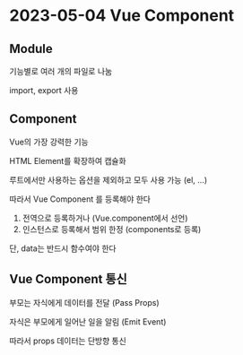 # 2023-05-04 Vue Component

## Module

기능별로 여러 개의 파일로 나눔

import, export 사용

## Component

Vue의 가장 강력한 기능

HTML Element를 확장하여 캡슐화

루트에서만 사용하는 옵션을 제외하고 모두 사용 가능 (el, …)

따라서 Vue Component 를 등록해야 한다

1. 전역으로 등록하거나 (Vue.component에서 선언)
2. 인스턴스로 등록해서 범위 한정 (components로 등록)

단, data는 반드시 함수여야 한다

## Vue Component 통신

부모는 자식에게 데이터를 전달 (Pass Props)

자식은 부모에게 일어난 일을 알림 (Emit Event)

따라서 props 데이터는 단방향 통신